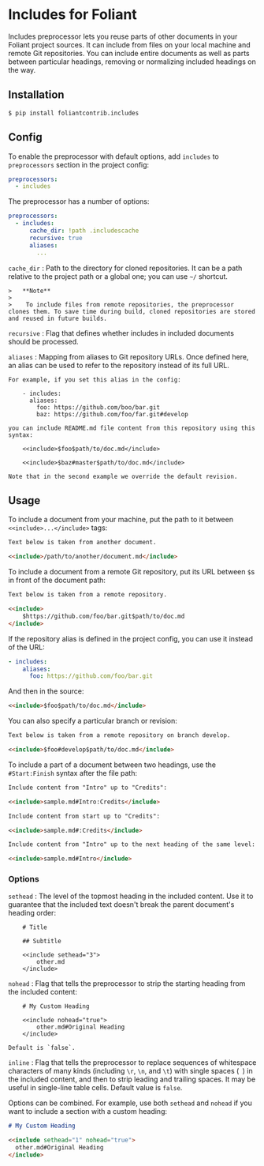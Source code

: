 # Includes for Foliant

Includes preprocessor lets you reuse parts of other documents in your Foliant project sources. It can include from files on your local machine and remote Git repositories. You can include entire documents as well as parts between particular headings, removing or normalizing included headings on the way.


## Installation

```shell
$ pip install foliantcontrib.includes
```


## Config

To enable the preprocessor with default options, add `includes` to `preprocessors` section in the project config:

```yaml
preprocessors:
  - includes
```

The preprocessor has a number of options:

```yaml
preprocessors:
  - includes:
      cache_dir: !path .includescache
      recursive: true
      aliases:
        ...
```

`cache_dir`
:   Path to the directory for cloned repositories. It can be a path relative to the project path or a global one; you can use `~/` shortcut.

    >   **Note**
    >
    >    To include files from remote repositories, the preprocessor clones them. To save time during build, cloned repositories are stored and reused in future builds.

`recursive`
:   Flag that defines whether includes in included documents should be processed.

`aliases`
:   Mapping from aliases to Git repository URLs. Once defined here, an alias can be used to refer to the repository instead of its full URL.

    For example, if you set this alias in the config:

        - includes:
          aliases:
            foo: https://github.com/boo/bar.git
            baz: https://github.com/foo/far.git#develop

    you can include README.md file content from this repository using this syntax:

        <<include>$foo$path/to/doc.md</include>

        <<include>$baz#master$path/to/doc.md</include> 

    Note that in the second example we override the default revision.

## Usage

To include a document from your machine, put the path to it between `<<include>...</include>` tags:

```markdown
Text below is taken from another document.

<<include>/path/to/another/document.md</include>
```

To include a document from a remote Git repository, put its URL between `$`s in front of the document path:

```markdown
Text below is taken from a remote repository.

<<include>
    $https://github.com/foo/bar.git$path/to/doc.md
</include>
```

If the repository alias is defined in the project config, you can use it instead of the URL:

```yaml
- includes:
    aliases:
      foo: https://github.com/foo/bar.git
```

And then in the source:

```markdown
<<include>$foo$path/to/doc.md</include>
```

You can also specify a particular branch or revision:

```markdown
Text below is taken from a remote repository on branch develop.

<<include>$foo#develop$path/to/doc.md</include>
```

To include a part of a document between two headings, use the `#Start:Finish` syntax after the file path:

```markdown
Include content from "Intro" up to "Credits":

<<include>sample.md#Intro:Credits</include>

Include content from start up to "Credits":

<<include>sample.md#:Credits</include>

Include content from "Intro" up to the next heading of the same level:

<<include>sample.md#Intro</include>
```


### Options

`sethead`
:   The level of the topmost heading in the included content. Use it to guarantee that the included text doesn't break the parent document's heading order:

        # Title

        ## Subtitle

        <<include sethead="3">
            other.md
        </include>

`nohead`
:   Flag that tells the preprocessor to strip the starting heading from the included content:

        # My Custom Heading

        <<include nohead="true">
            other.md#Original Heading
        </include>

    Default is `false`.

`inline`
:   Flag that tells the preprocessor to replace sequences of whitespace characters of many kinds (including `\r`, `\n`, and `\t`) with single spaces (` `) in the included content, and then to strip leading and trailing spaces. It may be useful in single-line table cells. Default value is `false`.

Options can be combined. For example, use both `sethead` and `nohead` if you want to include a section with a custom heading:

```markdown
# My Custom Heading

<<include sethead="1" nohead="true">
  other.md#Original Heading
</include>
```
